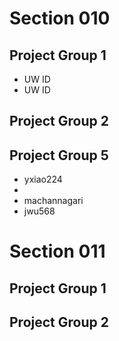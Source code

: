 # Section 010

## Project Group 1

   * UW ID
   * UW ID

## Project Group 2

## Project Group 5

   * yxiao224
   * 
   * machannagari
   * jwu568

# Section 011

## Project Group 1

## Project Group 2
